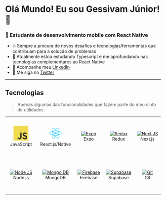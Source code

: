 # Olá Mundo! Eu sou Gessivam Júnior! 👋

### 📱 Estudante de desenvolvimento mobile com React Native
- 🔥 Sempre a procura de novos desafios e tecnologias/ferramentas que contribuam para a solução de problemas  
- 🌱 Atualmente estou estudando Typescript e me aprofundando nas tecnologias complementares ao React Native
- 💼 Acompanhe meu [LinkedIn](https://www.linkedin.com/in/gessivam-j%C3%BAnior-0a2b7b1a8/)
- 💬 Me siga no [Twitter](https://twitter.com/junio_dev)


-----



## Tecnologias
> Apenas algumas das funcionalidades que fazem parte do meu cinto de utilidades
<table align="center">
  <tr>
    <td align="center" width="120" height="120">
      <a href="#suhailkakar-tech">
        <img src="https://raw.githubusercontent.com/github/explore/80688e429a7d4ef2fca1e82350fe8e3517d3494d/topics/javascript/javascript.png" width="48" height="48" alt="JavaScript" />
      </a>
      <br>JavaScript
    </td>   
    <td align="center" width="120" height="120">
      <a href="#suhailkakar-tech">
        <img src="https://raw.githubusercontent.com/github/explore/80688e429a7d4ef2fca1e82350fe8e3517d3494d/topics/react/react.png" width="48" height="48" alt="React" />
      </a>
      <br>React.js/Native
    </td>
    <td align="center" width="120" height="120">
      <a href="#suhailkakar-tech">
        <img src="https://avatars.githubusercontent.com/u/12504344?s=200&v=4 width="48" height="48" alt="Expo" />
      </a>
      <br>Expo
    </td>
    <td align="center" width="120" height="120"> 
      <a href="#suhailkakar-tech" >
        <img src="https://avatars.githubusercontent.com/u/13142323?s=200&v=4" width="48" height="48" alt="Redux" />
      </a>
      <br>Redux
    </td>
    <td align="center" width="120" height="120"> 
      <a href="#suhailkakar-tech" >
        <img src="https://camo.githubusercontent.com/92ec9eb7eeab7db4f5919e3205918918c42e6772562afb4112a2909c1aaaa875/68747470733a2f2f6173736574732e76657263656c2e636f6d2f696d6167652f75706c6f61642f76313630373535343338352f7265706f7369746f726965732f6e6578742d6a732f6e6578742d6c6f676f2e706e67" width="48" height="48" alt="Next JS" />
      </a>
      <br>Next.js
    </td>
    </tr>
    <tr>
    <td align="center" width="120" height="120">
      <a href="#suhailkakar-tech">
        <img src="https://avatars.githubusercontent.com/u/9950313?s=200&v=4" width="48" height="48" alt="Node JS" />
      </a>
      <br>Node.js
    </td>
     <td align="center" width="120" height="120"> 
      <a href="#suhailkakar-tech" >
        <img src="https://avatars.githubusercontent.com/u/45120?s=200&v=4" width="48" height="48" alt="Mongo DB" />
      </a>
      <br>MongoDB
    </td>
   <td align="center" width="120" height="120">
      <a href="#suhailkakar-tech">
        <img src="https://avatars.githubusercontent.com/u/1335026?s=200&v=4" width="48" height="48" alt="Firebase" />
      </a>
      <br>Firebase
    </td>
     <td align="center" width="120" height="120">
      <a href="#suhailkakar-tech" >
        <img src="https://avatars.githubusercontent.com/u/54469796?s=200&v=4" width="48" height="48" alt="Supabase" />
      </a>
      <br>Supabase
    </td>
   <td align="center" width="120" height="120">
      <a href="#suhailkakar-tech" >
        <img src="https://avatars.githubusercontent.com/u/18133?s=200&v=4" width="48" height="48" alt="Git" />
      </a>
      <br>Git
    </td>
  </tr>                                                                                                      
</table>
